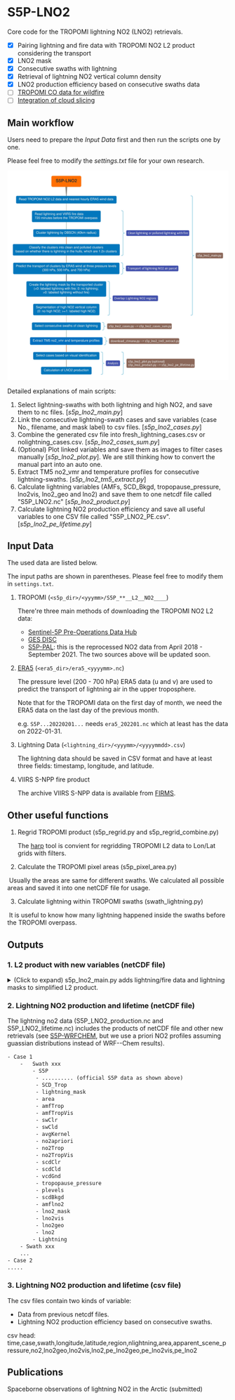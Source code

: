 # S5P-LNO2

Core code for the TROPOMI lightning NO2 (LNO2) retrievals.

- [x] Pairing lightning and fire data with TROPOMI NO2 L2 product considering the transport
- [x] LNO2 mask
- [x] Consecutive swaths with lightning
- [x] Retrieval of lightning NO2 vertical column density
- [x] LNO2 production efficiency based on consecutive swaths data
- [ ] [TROPOMI CO data for wildfire](https://github.com/zxdawn/S5P-LNO2/issues/13)
- [ ] [Integration of cloud slicing](https://github.com/zxdawn/S5P-LNO2/issues/16)

## Main workflow

Users need to prepare the *Input Data* first and then run the scripts one by one.

Please feel free to modify the *settings.txt* file for your own research.

![workflow](workflow.jpg)

Detailed explanations of main scripts:

1. Select lightning-swaths with both lightning and high NO2, and save them to nc files. [*s5p_lno2_main.py*]
2. Link the consecutive lightning-swath cases and save variables (case No., filename, and mask label) to csv files. [*s5p_lno2_cases.py*]
2. Combine the generated csv file into fresh\_lightning\_cases.csv or nolightning\_cases.csv.  [*s5p_lno2_cases_sum.py*]
2. (Optional) Plot linked variables and save them as images to filter cases manually [*s5p_lno2_plot.py*]. We are still thinking how to convert the manual part into an auto one.
3. Extract TM5 no2\_vmr and temperature profiles for consecutive lightning-swaths. [*s5p_lno2_tm5_extract.py*]
5. Calculate lightning variables (AMFs, SCD_Bkgd, tropopause_pressure, lno2vis, lno2_geo and lno2) and save them to one netcdf file called "S5P_LNO2.nc" [*s5p_lno2_product.py*]
6. Calculate lightning NO2 production efficiency and save all useful variables to one CSV file called "S5P_LNO2_PE.csv". [*s5p_lno2_pe_lifetime.py*]

## Input Data

The used data are listed below.

The input paths are shown in parentheses. Please feel free to modify them in `settings.txt`.

1. TROPOMI (`<s5p_dir>/<yyymm>/S5P_**__L2__NO2____`)

   There're three main methods of downloading the TROPOMI NO2 L2 data:

   - [Sentinel-5P Pre-Operations Data Hub](https://s5phub.copernicus.eu/dhus/#/home)
   - [GES DISC](https://disc.gsfc.nasa.gov/datasets/S5P_L2__NO2____HiR_1/summary)
   - [S5P-PAL](https://data-portal.s5p-pal.com/): this is the reprocessed NO2 data from April 2018 - September 2021. The two sources above will be updated soon.

2. [ERA5](https://doi.org/10.24381/cds.bd0915c6) (`<era5_dir>/era5_<yyyymm>.nc`)

   The pressure level (200 - 700 hPa) ERA5 data (u and v) are used to predict the transport of lightning air in the upper troposphere.

   Note that for the TROPOMI data on the first day of month, we need the ERA5 data on the last day of the previous month.

   e.g. `S5P...20220201...` needs `era5_202201.nc` which at least has the data on 2022-01-31.

3. Lightning Data (`<lightning_dir>/<yyymm>/<yyyymmdd>.csv`)

   The lightning data should be saved in CSV format and have at least three fields: timestamp, longitude, and latitude.

4. VIIRS S-NPP fire product

   The archive VIIRS S-NPP data is available from [FIRMS](https://firms.modaps.eosdis.nasa.gov/download/).

## Other useful functions

1. Regrid TROPOMI product (s5p_regrid.py and s5p_regrid_combine.py)

   The [harp](https://github.com/stcorp/harp) tool is convient for regridding TROPOMI L2 data to Lon/Lat grids with filters.

2. Calculate the TROPOMI pixel areas (s5p_pixel_area.py)

​		Usually the areas are same for different swaths. We calculated all possible areas and saved it into one netCDF file for usage.

3. Calculate lightning within TROPOMI swaths (swath_lightning.py)

​		It is useful to know how many lightning happened inside the swaths before the TROPOMI overpass.

## Outputs

### 1. L2 product with new variables (netCDF file)

<details><summary>(Click to expand) s5p_lno2_main.py adds lightning/fire data and lightning masks to simplified L2 product. </summary>
<p>

| Varname                                        | Group     | Units                                                        | Description                                                  |
| ---------------------------------------------- | --------- | ------------------------------------------------------------ | ------------------------------------------------------------ |
| time                                           | S5P       | days since \<yyyy-mm-dd\>                                    | time using proleptic gregorian calendar                      |
| latitude                                       | S5P       | degrees_north                                                | pixel center latitude                                        |
| longitude                                      | S5P       | degrees_east                                                 | pixel center longitude                                       |
| air_mass_factor_clear                          | S5P       | 1                                                            | Air mass factor for the cloud-free part of the scene         |
| air_mass_factor_cloudy                         | S5P       | 1                                                            | Air mass factor for the cloud-covered part of the scene      |
| air_mass_factor_stratosphere                   | S5P       | 1                                                            | Stratospheric air mass factor                                |
| air_mass_factor_total                          | S5P       | 1                                                            | Total air mass factor                                        |
| air_mass_factor_troposphere                    | S5P       | 1                                                            | Tropospheric air mass factor                                 |
| Apparent_scene_pressure                        | S5P       | Pa                                                           | Scene pressure from the cloud product                        |
| assembled_lat_bounds                           | S5P       | degrees_north                                                | assembled_latitude_bounds calculated by Satpy                |
| assembled_lon_bounds                           | S5P       | degrees_east                                                 | assembled_longitude_bounds calculated by Satpy               |
| Averaging_kernel                               | S5P       | 1                                                            | Averaging kernel                                             |
| cloud_albedo_crb                               | S5P       | 1                                                            | Cloud albedo in the cloud product                            |
| cloud_fraction_crb_nitrogendioxide_window      | S5P       | 1                                                            | Cloud fraction at 440 nm for NO2 retrieval                   |
| cloud_pressure_crb                             | S5P       | Pa                                                           | Cloud optical centroid pressure                              |
| cloud_radiance_fraction_nitrogendioxide_window | S5P       | 1                                                            | Cloud radiance fraction at 440 nm for NO2 retrieval          |
| Geolocation_flags                              | S5P       | 1                                                            | Some flags (see ATBD)                                        |
| **lightning_mask**                             | S5P       | 1                                                            | <0: labeled lightning with fire; <br />0: no lightning; <br />>0: labeled lightning without fire |
| nitrogendioxide_ghost_column                   | S5P       | mol m-2                                                      | Ghost column NO2: modelled NO2 column below the cloud top    |
| **nitrogendioxide_segmentation**               | S5P       | 1                                                            | 0: no high NO2;<br />>=1: labeled high NO2                   |
| nitrogendioxide_slant_column_density           | S5P       | mol m-2                                                      | Stratospheric vertical column of nitrogen dioxide, derived from the TM5-MP vertical profiles |
| nitrogendioxide_stratospheric_column           | S5P       | mol m-2                                                      | Stratospheric vertical column of nitrogen dioxide, derived from the TM5-MP vertical profile |
| nitrogendioxide_total_column                   | S5P       | mol m-2                                                      | Total vertical column of nitrogen dioxide derived from the total slant column and TM5 profile in stratosphere and troposphere |
| nitrogendioxide_tropospheric_column            | S5P       | mol m-2                                                      | Tropospheric vertical column of nitrogen dioxide             |
| processing_quality_flags                       | S5P       | 1                                                            | Processing quality flags (See ATBD)                          |
| qa_value                                       | S5P       | 1                                                            | Quality value                                                |
| scene_albedo                                   | S5P       | 1                                                            | Scene albedo in the cloud product                            |
| snow_ice_flag                                  | S5P       | 1                                                            | Snow-ice mask (See ATBD)                                     |
| solar_azimuth_angle                            | S5P       | degree<br />clockwise from the North (East = 90, South = 180, West = 270) | Solar azimuth angle at the ground pixel location on the reference ellipsoid. |
| solar_zenith_angle                             | S5P       | degree<br />measured away from the vertical                  | Solar zenith angle at the ground pixel location on the reference ellipsoid. |
| surface_albedo_nitrogendioxide_window          | S5P       | 1                                                            | Surface albedo in the NO2 fit window                         |
| surface_pressure                               | S5P       | Pa                                                           | Surface pressure                                             |
| time_utc                                       | S5P       | 1                                                            | Time of observation as ISO 8601 date-time string             |
| tm5_constant_a                                 | S5P       | Pa                                                           | TM5 hybrid A coefficient at upper and lower interface levels |
| tm5_constant_b                                 | S5P       | Pa                                                           | TM5 hybrid B coefficient at upper and lower interface levels |
| tm5_tropopause_layer_index                     | S5P       | 1                                                            | TM5 layer index of the highest layer in the tropopause       |
| viewing_azimuth_angle                          | S5P       | degree<br />measured clockwise from the North (East = 90, South = 180, West = 270) | Satellite azimuth angle at the ground pixel location on the reference ellipsoid. |
| viewing_zenith_angle                           | S5P       | degree<br />measured away from the vertical                  | Zenith angle of the satellite at the ground pixel location on the reference ellipsoid. |
|                                                |           |                                                              |                                                              |
|                                                |           |                                                              |                                                              |
|                                                |           |                                                              |                                                              |
|                                                |           |                                                              |                                                              |
| cluster_label                                  | Lightning | 1                                                            | Clustered lightning labeled by DBSCAN                        |
| time                                           | Lightning | minutes since                                                |                                                              |
| longitude                                      | Lightning | degrees_east                                                 | Longitude of lightning                                       |
| latitude                                       | Lightning | degrees_north                                                | Latitude of lightning                                        |
| delta                                          | Lightning | minute                                                       | The time difference between detected lightning and TROPOMI overpass time |
| level                                          | Lightning | hPa                                                          | Pressure levels used for lightning NO2 air parcel            |
| longitude_pred                                 | Lightning | degrees_east                                                 | Longitude of lightning at different pressure levels predicted by ERA5 data |
| latitude_pred                                  | Lightning | degrees_north                                                | Latitude of lightning at different pressure levels predicted by ERA5 data |
| lightning_label                                | Lightning | 1                                                            | Lightning label paired with lightning mask                   |
|                                                |           |                                                              |                                                              |
|                                                |           |                                                              |                                                              |
|                                                |           |                                                              |                                                              |
| time                                           | Fire      | 1                                                            |                                                              |
| longitude                                      | Fire      | degrees_north                                                | Longitude of fire                                            |
| latitude                                       | Fire      | degrees_north                                                | Longitude of fire                                            |
| type                                           | Fire      | 1                                                            | Fire type                                                    |

</p>
</details>

### 2. Lightning NO2 production and lifetime (netCDF file)

The lightning no2 data (S5P_LNO2_production.nc and S5P_LNO2_lifetime.nc) includes the products of netCDF file and other new retrievals (see [S5P-WRFCHEM](https://github.com/zxdawn/S5P-WRFChem/blob/master/doc/users_guide/S5P-WRFChem_UG_ch03_product.md), but we use a priori NO2 profiles assuming guassian distributions instead of WRF--Chem results).

```
- Case 1
	-	Swath xxx
		- S5P
		 - .......... (official S5P data as shown above)
		 - SCD_Trop
		 - lightning_mask
		 - area
		 - amfTrop
		 - amfTropVis
		 - swClr
		 - swCld
		 - avgKernel
		 - no2apriori
		 - no2Trop
		 - no2TropVis
		 - scdClr
		 - scdCld
		 - vcdGnd
		 - tropopause_pressure
		 - plevels
		 - scdBkgd
		 - amflno2
		 - lno2_mask
		 - lno2vis
		 - lno2geo
		 - lno2
		- Lightning
	- Swath xxx
	...
- Case 2
.....
```

### 3. Lightning NO2 production and lifetime (csv file)

The csv files contain two kinds of variable:

- Data from previous netcdf files.
- Lightning NO2 production efficiency based on consecutive swaths.

csv head: time,case,swath,longitude,latitude,region,nlightning,area,apparent_scene_pressure,no2,lno2geo,lno2vis,lno2,pe_lno2geo,pe_lno2vis,pe_lno2

## Publications

Spaceborne observations of lightning NO2 in the Arctic (submitted)
